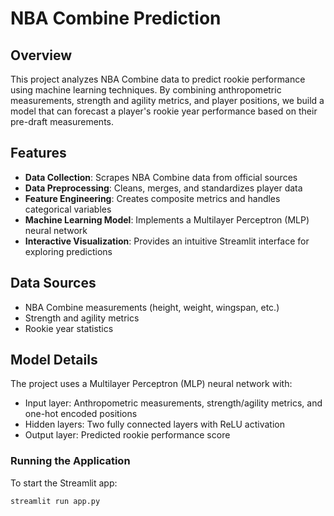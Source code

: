 # NBA Combine Prediction

## Overview
This project analyzes NBA Combine data to predict rookie performance using machine learning techniques. By combining anthropometric measurements, strength and agility metrics, and player positions, we build a model that can forecast a player's rookie year performance based on their pre-draft measurements.

## Features
- **Data Collection**: Scrapes NBA Combine data from official sources
- **Data Preprocessing**: Cleans, merges, and standardizes player data
- **Feature Engineering**: Creates composite metrics and handles categorical variables
- **Machine Learning Model**: Implements a Multilayer Perceptron (MLP) neural network
- **Interactive Visualization**: Provides an intuitive Streamlit interface for exploring predictions

## Data Sources
- NBA Combine measurements (height, weight, wingspan, etc.)
- Strength and agility metrics
- Rookie year statistics

## Model Details
The project uses a Multilayer Perceptron (MLP) neural network with:
- Input layer: Anthropometric measurements, strength/agility metrics, and one-hot encoded positions
- Hidden layers: Two fully connected layers with ReLU activation
- Output layer: Predicted rookie performance score


### Running the Application
To start the Streamlit app:
```
streamlit run app.py
```
